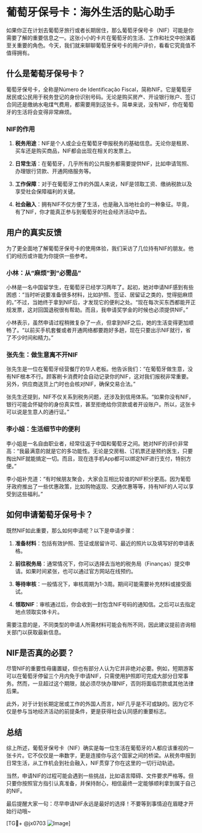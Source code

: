 # 葡萄牙保号卡：海外生活的贴心助手

如果你正在计划去葡萄牙旅行或者长期居住，那么葡萄牙保号卡（NIF）可能是你需要了解的重要信息之一。这张小小的卡片在葡萄牙的生活、工作和社交中扮演着至关重要的角色。今天，我们就来聊聊葡萄牙保号卡的用户评价，看看它究竟值不值得拥有。

## 什么是葡萄牙保号卡？

葡萄牙保号卡，全称是Número de Identificação Fiscal，简称NIF。它是葡萄牙居民或公民用于税务登记的身份识别号码。无论是购买房产、开设银行账户、签订合同还是缴纳水电煤气费用，都需要用到这张卡。简单来说，没有NIF，你在葡萄牙的生活将会变得非常麻烦。

### NIF的作用

1. **税务用途**：NIF是个人或企业在葡萄牙申报税务的基础信息。无论你是租房、买车还是购买商品，NIF都会出现在相关的发票上。
   
2. **日常生活**：在葡萄牙，几乎所有的公共服务都需要提供NIF，比如申请驾照、办理银行贷款、开通网络服务等。

3. **工作保障**：对于在葡萄牙工作的外国人来说，NIF是领取工资、缴纳税款以及享受社会保障福利的关键。

4. **社会融入**：拥有NIF不仅方便了生活，也是融入当地社会的一种象征。毕竟，有了NIF，你才能真正参与到葡萄牙的社会经济活动中去。

## 用户的真实反馈

为了更全面地了解葡萄牙保号卡的使用体验，我们采访了几位持有NIF的朋友。他们的经历或许能为你提供一些参考。

### 小林：从“麻烦”到“必需品”

小林是一名中国留学生，在葡萄牙已经学习两年了。起初，她对申请NIF感到有些困惑：“当时听说要准备很多材料，比如护照、签证、居留证之类的，觉得挺麻烦的。”不过，当她终于拿到NIF后，才发现它的便利之处。“现在每次买东西都能开正规发票，这对回国退税很有帮助。而且，我申请奖学金的时候也必须提供NIF。”

小林表示，虽然申请过程稍微复杂了一点，但拿到NIF之后，她的生活变得更加顺畅了。“以前买手机套餐或者开通网络都要跑好多趟，现在只要出示NIF就行，省了不少时间和精力。”

### 张先生：做生意离不开NIF

张先生是一位在葡萄牙经营餐厅的华人老板。他告诉我们：“在葡萄牙做生意，没有NIF根本不行。顾客刷卡消费时会自动记录你的NIF，这对我们报税非常重要。另外，供应商送货上门时也会核对NIF，确保交易合法。”

张先生还提到，NIF不仅关系到税务问题，还涉及到信用体系。“如果你没有NIF，银行可能会怀疑你的身份真实性，甚至拒绝给你贷款或者开设账户。所以，这张卡可以说是生意人的通行证。”

### 李小姐：生活细节中的便利

李小姐是一名自由职业者，经常往返于中国和葡萄牙之间。她对NIF的评价非常高：“我最满意的就是它的多功能性。无论是交房租、订机票还是预约医生，只要掏出NIF就能搞定一切。而且，现在连手机App都可以绑定NIF进行支付，特别方便。”

李小姐补充道：“有时候朋友聚会，大家会互相比较谁的NIF积分更高。因为葡萄牙政府推出了一些优惠政策，比如购物返现、交通优惠等等，持有NIF的人可以享受到这些福利。”

## 如何申请葡萄牙保号卡？

既然NIF如此重要，那么如何申请呢？以下是申请步骤：

1. **准备材料**：包括有效护照、签证或居留许可、最近的照片以及填写好的申请表格。

2. **前往税务局**：通常情况下，你可以选择去当地的税务局（Finanças）提交申请。如果时间紧张，也可以通过官方网站在线预约。

3. **等待审核**：一般情况下，审核周期为1-3周。期间可能需要补充材料或接受面试。

4. **领取NIF**：审核通过后，你会收到一封包含NIF号码的通知信。之后可以去指定地点领取实体卡片。

需要注意的是，不同类型的申请人所需材料可能会有所不同，因此建议提前咨询相关部门以获取最新信息。

## NIF是否真的必要？

尽管NIF的重要性毋庸置疑，但也有部分人认为它并非绝对必要。例如，短期游客可以在葡萄牙停留三个月内免于申请NIF，只需使用护照即可完成大部分日常事务。然而，一旦超过这个期限，就必须尽快办理NIF，否则将面临罚款或其他法律后果。

此外，对于计划长期定居或工作的外国人而言，NIF几乎是不可或缺的。因为它不仅是参与当地经济活动的前提条件，更是获得社会认同感的重要标志。

## 总结

综上所述，葡萄牙保号卡（NIF）确实是每一位生活在葡萄牙的人都应该重视的一张卡片。它不仅仅是一串数字，更是连接你与这个国家之间的桥梁。从税务申报到日常生活，从工作机会到社会融入，NIF贯穿了你在这里的一切行动轨迹。

当然，申请NIF的过程可能会遇到一些挑战，比如语言障碍、文件要求严格等。但只要你按照官方指引认真准备，并保持耐心，相信最终一定能够顺利拿到属于自己的NIF。

最后提醒大家一句：尽早申请NIF永远是最好的选择！不要等到事情迫在眉睫才开始行动哦~

[TG💪+ @jx0703 ![Image](https://github.com/user-attachments/assets/dbca1d08-cadb-493c-b0ec-ad6f7a83f270)]